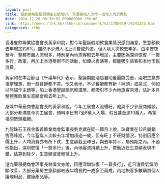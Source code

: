 ```yaml
---
layout: post
title: 餐飲業稱聖誕假期生意額增8%　珠寶業指人流增一成惟人均消費跌
date: 2024-12-26 09:30:02.000000000 +08:00
link: https://news.rthk.hk/rthk/ch/component/k2/1785019-20241226.htm
categories: rthk
---
```


香港餐飲聯業協會會長黃家和說，對今年聖誕假期飲食業情況感到滿意，生意額較去年增加約8%。雖然不少港人北上消費或外遊，但入境人次較去年多，由平安夜至今，整體市面人流增多，特別是內地旅客較去年增加，主要因為深圳恢復「一簽多行」政策，再加上本港舉辦不同活動，如煙火表演等，都能吸引旅客和本地市民消費。

黃家和在本台節目《千禧年代》表示，聖誕期間酒店自助餐最能受惠，酒吧生意亦相當理想，但一般食肆都不差。他又表示，不少餐廳都有新「綽頭」或菜式，例如以熊貓作主題等，加上香港聖誕氣氛較濃厚，都吸引不少內地旅客來港，估計本月整體餐飲業生意額會較去年上升。

身兼中華廠商會副會長的黃家和說，今年工展會人流暢旺，他與不少參展商傾談，大部分都滿意今次工展會，預料平日有7至8萬人入場，假日甚至達10萬人，希望相關勢頭繼續。

九龍珠石玉器金銀首飾業商會監事長劉克斌在同一節目上說，珠寶業在12月屬銷售高峰期，今年聖誕人流較去年增加超過一成，但有旺丁不旺財情況，特別因應金價上升，人均消費亦有所下跌，生意額截至昨日，與去年持平，屬預期之內。不過他指出，深圳恢復「一簽多行」後，內地客流持續上升，帶動近日生意額表現不錯，估算到除夕，生意額或會輕微上升。

港九藥房總商會理事長林偉文亦說，因應深圳恢復「一簽多行」，近日消費氣氛明顯改善，大部分藥房生意額都較去年增長約一成多至兩成，內地旅客多數購買個人護理用品、健康產品等。
